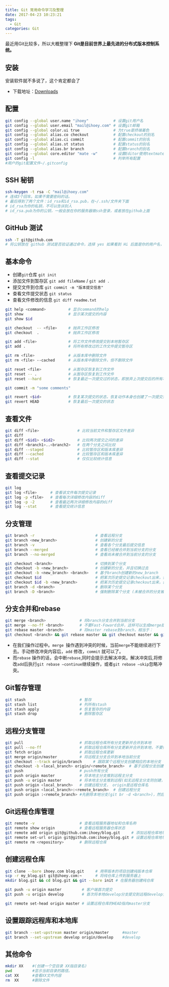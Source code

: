 ```yaml
---
title: Git 常用命令学习及整理
date: 2017-04-23 10:23:21
tags:
  - Git
categories: Git
---
```


最近用Git比较多，所以大概整理下 **Git是目前世界上最先进的分布式版本控制系统。**

<!--more-->

## 安装

安装软件就不多说了，这个肯定都会了
- 下载地址：<a class="active" href="https://git-scm.com/downloads" rel="nofollow">Downloads</a>

## 配置

```bash
git config --global user.name "ihoey"           # 设置git用户名
git config --global user.email "mail@ihoey.com" # 设置git邮箱
git config --global color.ui true               # 为true是终端着色
git config --global alias.co checkout           # 配置checkout的别名
git config --global alias.ci commit             # 配置commit的别名
git config --global alias.st status             # 配置status的别名
git config --global alias.br branch             # 配置branch的别名
git config --global core.editor "mate -w"       # 设置Editor使用textmate
git config -l                                   # 列举所有配置
#用户的git配置文件~/.gitconfig
```

## SSH 秘钥

```bash
ssh-keygen -t rsa -C "mail@ihoey.com"
# 连续3个回车。如果不需要密码的话。
# 最后得到了两个文件：id_rsa和id_rsa.pub，在~/.ssh/文件夹下面
# id_rsa为你的私钥，不可以告诉别人
# id_rsa.pub为你的公钥，一般会放在你的服务器做ssh登录，或者放在github上面
```


## GitHub 测试

```bash
ssh -T git@github.com
# 将公钥放在 github 测试是否验证通过命令，选择 yes 如果看到 Hi 后面是你的用户名，就说明成功了。
```

## 基本命令

- 创建`git`仓库 `git init`
- 添加文件到暂存区 `git add fileName` / `git add .`
- 提交文件到仓库 `git commit -m "版本提交信息"`
- 查看文件提交状态 `git status`
- 查看文件修改的信息 `git diff readme.txt `

```bash
git help <command>          # 显示command的help
git show                    # 显示某次提交的内容
git show $id

git checkout  -- <file>     # 抛弃工作区修改
git checkout  .             # 抛弃工作区修改

git add <file>              # 将工作文件修改提交到本地暂存区
git add .                   # 将所有修改过的工作文件提交暂存区

git rm <file>               # 从版本库中删除文件
git rm <file> --cached      # 从版本库中删除文件，但不删除文件

git reset <file>            # 从暂存区恢复到工作文件
git reset -- .              # 从暂存区恢复到工作文件
git reset --hard            # 恢复最近一次提交过的状态，即放弃上次提交后的所有本次修改

git commit -m "some comments"

git revert <$id>            # 恢复某次提交的状态，恢复动作本身也创建了一次提交对象
git revert HEAD             # 恢复最后一次提交的状态
```


## 查看文件

```bash
git diff <file>                 # 比较当前文件和暂存区文件差异
git diff
git diff <$id1> <$id2>          # 比较两次提交之间的差异
git diff <branch1>..<branch2>   # 在两个分支之间比较
git diff --staged               # 比较暂存区和版本库差异
git diff --cached               # 比较暂存区和版本库差异
git diff --stat                 # 仅仅比较统计信息
```

## 查看提交记录

```bash
git log
git log <file>      # 查看该文件每次提交记录
git log -p <file>   # 查看每次详细修改内容的diff
git log -p -2       # 查看最近两次详细修改内容的diff
git log --stat      # 查看提交统计信息
```

## 分支管理

```bash
git branch -r                           # 查看远程分支
git branch <new_branch>                 # 创建新的分支
git branch -v                           # 查看各个分支最后提交信息
git branch --merged                     # 查看已经被合并到当前分支的分支
git branch --no-merged                  # 查看尚未被合并到当前分支的分支

git checkout <branch>                   # 切换到某个分支
git checkout -b <new_branch>            # 创建新的分支，并且切换过去
git checkout -b <new_branch> <branch>   # 基于branch创建新的new_branch
git checkout $id                        # 把某次历史提交记录checkout出来，但无分支信息，切换到其他分支会自动删除
git checkout $id -b <new_branch>        # 把某次历史提交记录checkout出来，创建成一个分支
git branch -d <branch>                  # 删除某个分支
git branch -D <branch>                  # 强制删除某个分支 (未被合并的分支被删除的时候需要强制)
```

## 分支合并和rebase

```bash
git merge <branch>               # 将branch分支合并到当前分支
git merge --no-ff <branch>       # 不要Fast-Foward合并，这样可以生成merge提交
git rebase master <branch>       # 将master rebase到branch，相当于：
git checkout <branch> && git rebase master && git checkout master && git merge <branch>
```

- 在我们操作过程中。`merge `操作遇到冲突的时候，当前`merge`不能继续进行下去。手动修改冲突内容后，`add` 修改，`commit` 就可以了。
- 而`rebase` 操作的话，会中断`rebase`,同时会提示去解决冲突。解决冲突后,将修改`add`后执行`git rebase –continue`继续操作，或者`git rebase –skip`忽略冲突。

## Git暂存管理

```bash
git stash                        # 暂存
git stash list                   # 列所有stash
git stash apply                  # 恢复暂存的内容
git stash drop                   # 删除暂存区
```

## 远程分支管理

```bash
git pull                         # 抓取远程仓库所有分支更新并合并到本地
git pull --no-ff                 # 抓取远程仓库所有分支更新并合并到本地，不要快进合并
git fetch origin                 # 抓取远程仓库更新
git merge origin/master          # 将远程主分支合并到本地当前分支
git checkout --track origin/branch     # 跟踪某个远程分支创建相应的本地分支
git checkout -b <local_branch> origin/<remote_branch>  # 基于远程分支创建本地分支，功能同上
git push                         # push所有分支
git push origin master           # 将本地主分支推到远程主分支
git push -u origin master        # 将本地主分支推到远程(如无远程主分支则创建，用于初始化远程仓库)
git push origin <local_branch>   # 创建远程分支， origin是远程仓库名
git push origin <local_branch>:<remote_branch>  # 创建远程分支
git push origin :<remote_branch> #先删除本地分支(git br -d <branch>)，然后再push删除远程分支
```

## Git远程仓库管理

```bash
git remote -v                    # 查看远程服务器地址和仓库名称
git remote show origin           # 查看远程服务器仓库状态
git remote add origin git@github.com:ihoey/blog.git     # 添加远程仓库地址
git remote set-url origin git@github.com:ihoey/blog.git # 设置远程仓库地址(用于修改远程仓库地址)
git remote rm <repository>       # 删除远程仓库
```

## 创建远程仓库

```bash
git clone --bare ihoey.com blog.git     # 用带版本的项目创建纯版本仓库
scp -r my_blog.git git@ihoey.com:~      # 将纯仓库上传到服务器上
mkdir blog.git && cd blog.git && git --bare init # 在服务器创建纯仓库

git push -u origin master         # 客户端首次提交
git push -u origin develop        # 首次将本地develop分支提交到远程develop分支，并且track

git remote set-head origin master # 设置远程仓库的HEAD指向master分支
```

## 设置跟踪远程库和本地库

```bash
git branch --set-upstream master origin/master      #master
git branch --set-upstream develop origin/develop    #develop
```

## 其他命令

```bash
mkdir XX    #(创建一个空目录 XX指目录名)
pwd         #显示当前目录的路径。
cat XX      #查看XX文件内容
rm  XX      #删除文件
```
